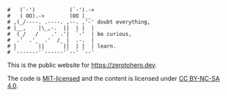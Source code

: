 ```text
#   (`-')           (`-').->
#   ( OO).->        (OO )__
# ,(_/----. .----. ,--. ,'-' doubt everything,
# |__,    |\_,-.  ||  | |  |
#  (_/   /    .' .'|  `-'  | be curious,
#  .'  .'_  .'  /_ |  .-.  |
# |       ||      ||  | |  | learn.
# `-------'`------'`--' `--'
```

This is the public website for <https://zerotohero.dev>.

The code is [MIT-licensed](LICENSE) and the content is licensed under
[CC BY-NC-SA 4.0](https://creativecommons.org/licenses/by-nc-sa/4.0/).
